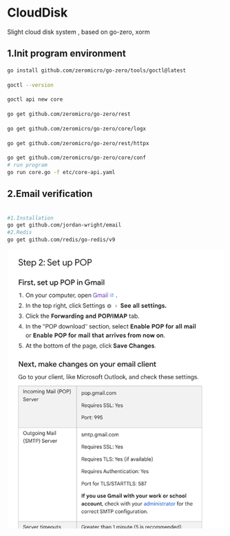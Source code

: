 # CloudDisk
Slight cloud disk system , based on go-zero, xorm

## 1.Init program environment

```bash
go install github.com/zeromicro/go-zero/tools/goctl@latest

goctl --version

goctl api new core

go get github.com/zeromicro/go-zero/rest
 
go get github.com/zeromicro/go-zero/core/logx
 
go get github.com/zeromicro/go-zero/rest/httpx
 
go get github.com/zeromicro/go-zero/core/conf
# run program
go run core.go -f etc/core-api.yaml
```
## 2.Email verification
```bash

#1.Installation
go get github.com/jordan-wright/email
#2.Redis
go get github.com/redis/go-redis/v9

```
![img.png](img.png)